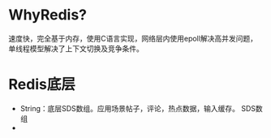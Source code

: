 # WhyRedis?
速度快，完全基于内存，使用C语言实现，网络层内使用epoll解决高并发问题，单线程模型解决了上下文切换及竞争条件。
# Redis底层
- String：底层SDS数组。应用场景帖子，评论，热点数据，输入缓存。
  SDS数组
- 
